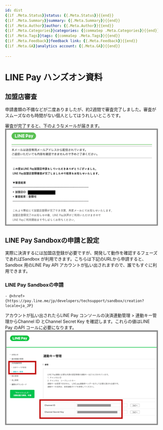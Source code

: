 ```yaml
---
id: dist
{{if .Meta.Status}}status: {{.Meta.Status}}{{end}}
{{if .Meta.Summary}}summary: {{.Meta.Summary}}{{end}}
{{if .Meta.Author}}author: {{.Meta.Author}}{{end}}
{{if .Meta.Categories}}categories: {{commaSep .Meta.Categories}}{{end}}
{{if .Meta.Tags}}tags: {{commaSep .Meta.Tags}}{{end}}
{{if .Meta.Feedback}}feedback link: {{.Meta.Feedback}}{{end}}
{{if .Meta.GA}}analytics account: {{.Meta.GA}}{{end}}

---
```


# LINE Pay ハンズオン資料

## 加盟店審査

申請書類の不備などが二度ありましたが、約2週間で審査完了しました。審査がスムーズなのも時間がない個人としてはうれしいところです。

審査が完了すると、下のようなメールが届きます。
![加盟店審査完了メール](images/ReviewCompleted.png)

## LINE Pay Sandboxの申請と設定

実際に決済するには加盟店登録が必要ですが、開発して動作を確認するフェーズであればSandbox が利用できます。こちらは下記のURLから申請すると、Sandbox 用のLINE Pay API アカウントが払い出されますので、誰でもすぐに利用できます。

### LINE Pay Sandboxの申請
    - @<href>{https://pay.line.me/jp/developers/techsupport/sandbox/creation?locale=ja_JP}

アカウントが払い出されたらLINE Pay コンソールの決済連動管理 > 連動キー管理からChannel ID とChannel Secret Key を確認します。これらの値はLINE Pay のAPI コールに必要になります。
![連動キー管理](images/LinkKey.png)
